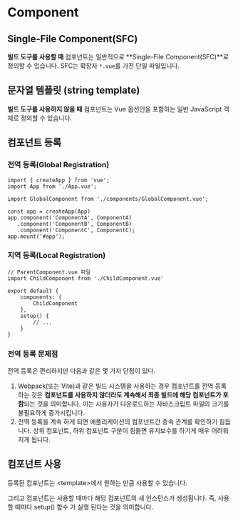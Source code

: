 
# Component

## Single-File Component(SFC)

**빌드 도구를 사용할 때** 컴포넌트는 일반적으로 **Single-File Component(SFC)**로 정의할 수 있습니다. SFC는 확장자 `*.vue`를 가진 단일 파일입니다.

## 문자열 템플릿 (string template)

**빌드 도구를 사용하지 않을 때** 컴포넌트는 Vue 옵션인을 포함하는 일반 JavaScript 객체로 정의할 수 있습니다.


## 컴포넌트 등록

### 전역 등록(Global Registration)

```
import { createApp } from 'vue';
import App from './App.vue';

import GlobalComponent from './components/GlobalComponent.vue';

const app = createApp(App)
app.component('ComponentA', ComponentA)
   .component('ComponentB', ComponentB)
   .component('ComponentC', ComponentC);
app.mount('#app');
```

### 지역 등록(Local Registration)

```
// ParentComponent.vue 파일
import ChildComponent from './ChildComponent.vue'

export default {
	components: {
		ChildComponent
	},
	setup() {
		// ...
	}
}
```

### 전역 등록 문제점 

전역 등록은 편리하지만 다음과 같은 몇 가지 단점이 있다.

1. Webpack(또는 Vite)과 같은 빌드 시스템을 사용하는 경우 컴포넌트를 전역 등록하는 것은 **컴포넌트를 사용하지 않더라도 계속해서 최종 빌드에 해당 컴포넌트가 포함**되는 것을 의미합니다. 이는 사용자가 다운로드하는 자바스크립트 파일의 크기를 불필요하게 증가시킵니다.
2. 전역 등록을 계속 하게 되면 애플리케이션의 컴포넌트간 종속 관계를 확인하기 힘듭니다. 상위 컴포넌트, 하위 컴포넌트 구분이 힘들면 유지보수를 하기게 매우 어려워지게 됩니다.

## 컴포넌트 사용

등록된 컴포넌트는 \<template\>에서 원하는 만큼 사용할 수 있습니다.  

그리고 컴포넌트는 사용할 때마다 해당 컴포넌트의 새 인스턴스가 생성됩니다. 즉, 사용할 때마다 setup() 함수 가 실행 된다는 것을 의미합니다.

